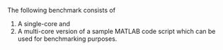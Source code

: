 The following benchmark consists of 
1. A single-core and
2. A multi-core
version of a sample MATLAB code script which can be used for benchmarking purposes.
